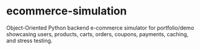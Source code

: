 # ecommerce-simulation
Object-Oriented Python backend e-commerce simulator for portfolio/demo showcasing users, products, carts, orders, coupons, payments, caching, and stress testing.
